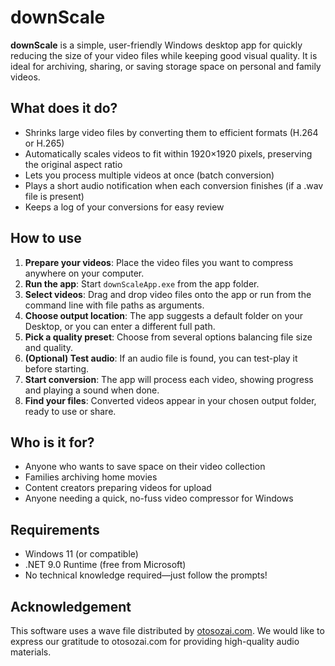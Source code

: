 # downScale

**downScale** is a simple, user-friendly Windows desktop app for quickly reducing the size of your video files while keeping good visual quality. It is ideal for archiving, sharing, or saving storage space on personal and family videos.

## What does it do?
- Shrinks large video files by converting them to efficient formats (H.264 or H.265)
- Automatically scales videos to fit within 1920×1920 pixels, preserving the original aspect ratio
- Lets you process multiple videos at once (batch conversion)
- Plays a short audio notification when each conversion finishes (if a .wav file is present)
- Keeps a log of your conversions for easy review

## How to use
1. **Prepare your videos**: Place the video files you want to compress anywhere on your computer.
2. **Run the app**: Start `downScaleApp.exe` from the app folder.
3. **Select videos**: Drag and drop video files onto the app or run from the command line with file paths as arguments.
4. **Choose output location**: The app suggests a default folder on your Desktop, or you can enter a different full path.
5. **Pick a quality preset**: Choose from several options balancing file size and quality.
6. **(Optional) Test audio**: If an audio file is found, you can test-play it before starting.
7. **Start conversion**: The app will process each video, showing progress and playing a sound when done.
8. **Find your files**: Converted videos appear in your chosen output folder, ready to use or share.

## Who is it for?
- Anyone who wants to save space on their video collection
- Families archiving home movies
- Content creators preparing videos for upload
- Anyone needing a quick, no-fuss video compressor for Windows

## Requirements
- Windows 11 (or compatible)
- .NET 9.0 Runtime (free from Microsoft)
- No technical knowledge required—just follow the prompts!

## Acknowledgement

This software uses a wave file distributed by [otosozai.com](https://otosozai.com/). We would like to express our gratitude to otosozai.com for providing high-quality audio materials.